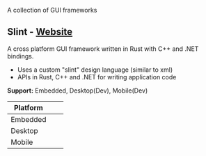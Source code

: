 A collection of GUI frameworks

## Slint - [Website](https://slint.dev/)
A cross platform GUI framework written in Rust with C++ and .NET bindings. 
- Uses a custom "slint" design language (similar to xml)
- APIs in Rust, C++ and .NET for writing application code

**Support:** Embedded, Desktop(Dev), Mobile(Dev)


| Platform |     |     |
| -------- | --- | --- |
| Embedded |     |     |
| Desktop  |     |     |
| Mobile   |     |     |

